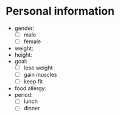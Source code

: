 # Personal information 
- gender: 
  - [ ] male 
  - [ ] female 
- weight:
- height: 
- goal:
  - [ ] lose weight 
  - [ ] gain muscles 
  - [ ] keep fit 
- food allergy:
- period:
  - [ ] lunch
  - [ ] dinner 
